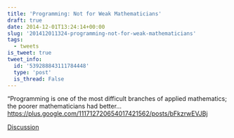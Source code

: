 ```yaml
---
title: 'Programming: Not for Weak Mathematicians'
draft: true
date: 2014-12-01T13:24:14+00:00
slug: '201412011324-programming-not-for-weak-mathematicians'
tags:
  - tweets
is_tweet: true
tweet_info:
  id: '539288843111784448'
  type: 'post'
  is_thread: False
---
```




“Programming is one of the most difficult branches of applied mathematics; the poorer mathematicians had better… <https://plus.google.com/111712720654017421562/posts/bFkzrwEVJBj>

[Discussion](https://x.com/sytelus/status/539288843111784448)
